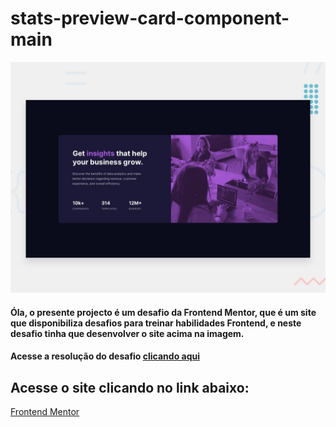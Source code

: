 # stats-preview-card-component-main
 


![Design preview for the NFT preview card component coding challenge](./design/desktop-preview.jpg)

#### Óla, o presente projecto é um desafio da Frontend Mentor, que é um site que disponibiliza desafios para treinar habilidades Frontend, e neste desafio tinha que desenvolver  o site acima na imagem.
#### Acesse a resolução do desafio [clicando aqui](https://franciscojunior12.github.io/Stats-preview-card-component-main/)

## Acesse o site clicando no link abaixo:
[Frontend Mentor](https://www.frontendmentor.io?ref=challenge)
